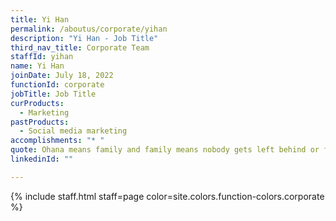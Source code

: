 ```yaml
---
title: Yi Han
permalink: /aboutus/corporate/yihan
description: "Yi Han - Job Title"
third_nav_title: Corporate Team
staffId: yihan
name: Yi Han
joinDate: July 18, 2022
functionId: corporate
jobTitle: Job Title
curProducts:
  - Marketing
pastProducts:
  - Social media marketing
accomplishments: "* "
quote: Ohana means family and family means nobody gets left behind or forgotten.
linkedinId: ""

---
```


{% include staff.html staff=page color=site.colors.function-colors.corporate %}
